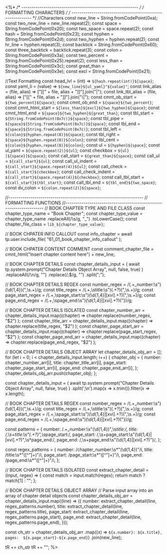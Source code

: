 <%*
/* ---------------------------------------------------------- */
/*                    FORMATTING CHARACTERS                   */
/* ---------------------------------------------------------- */
//Characters
const new_line = String.fromCodePoint(0xa);
const two_new_line = new_line.repeat(2);
const space = String.fromCodePoint(0x20);
const two_space = space.repeat(2);
const hash = String.fromCodePoint(0x23);
const hyphen = String.fromCodePoint(0x2d);
const two_hyphen = hyphen.repeat(2);
const hr_line = hyphen.repeat(3);
const backtick = String.fromCodePoint(0x60);
const three_backtick = backtick.repeat(3);
const colon = String.fromCodePoint(0x3a);
const two_percent = String.fromCodePoint(0x25).repeat(2);
const less_than = String.fromCodePoint(0x3c);
const great_than = String.fromCodePoint(0x3e);
const excl = String.fromCodePoint(0x21);

//Text Formatting
const head_lvl = (int) => `${hash.repeat(int)}${space}`;
const yaml_li = (value) => `${new_line}${ul_yaml}"${value}"`;
const link_alias = (file, alias) => ["[[" + file, alias + "]]"].join("|");
const link_tbl_alias = (file, alias) => ["[[" + file, alias + "]]"].join("\\|");
const cmnt_ob_start = `${two_percent}${space}`;
const cmnt_ob_end = `${space}${two_percent}`;
const cmnt_html_start = `${less_than}${excl}${two_hyphen}${space}`;
const cmnt_html_end = `${space}${two_hyphen}${great_than}`;
const tbl_start = `${String.fromCodePoint(0x7c)}${space}`;
const tbl_pipe = `${space}${String.fromCodePoint(0x7c)}${space}`;
const tbl_end = `${space}${String.fromCodePoint(0x7c)}`;
const tbl_left = `${colon}${hyphen.repeat(8)}${space}`;
const tbl_right = `${space}${hyphen.repeat(8)}${colon}`;
const tbl_cent = `${colon}${hyphen.repeat(8)}${colon}`;
const ul = `${hyphen}${space}`;
const ul_yaml = `${space.repeat(2)}${ul}`;
const checkbox = `${ul}[${space}]${space}`;
const call_start = `${great_than}${space}`;
const call_ul = `${call_start}${ul}`;
const call_ul_indent = `${call_start}${space.repeat(4)}${ul}`;
const call_check = `${call_start}${checkbox}`;
const call_check_indent = `${call_start}${space.repeat(4)}${checkbox}`;
const call_tbl_start = `${call_start}${tbl_start}`;
const call_tbl_end = `${tbl_end}${two_space}`;
const dv_colon = `${colon.repeat(2)}${space}`;

//-------------------------------------------------------------------
// FORMATTING FUNCTIONS
//-------------------------------------------------------------------
// BOOK CHAPTER TYPE AND FILE CLASS
const chapter_type_name = "Book Chapter";
const chapter_type_value = chapter_type_name
  .replaceAll(/\s/g, "_")
  .toLowerCase();
const chapter_file_class = `lib_${chapter_type_value}`;

// BOOK CHPATER INFO CALLOUT
const info_chapter = await tp.user.include_file(
  "61_01_book_chapter_info_callout"
);

// BOOK CHPATER CONTENT COMMENT
const comment_chapter_file = cmnt_html("Insert chapter content here") + new_line;

// BOOK CHAPTER DETAILS
const chapter_details_input = (
  await tp.system.prompt("Chapter Details Object Array", null, false, true)
)
  .replaceAll(/\n/g, "")
  .replace(/;$/g, "")
  .split(";");

// BOOK CHAPTER DETAILS REGEX
const number_regex = /(.+_number:\s")(\d{1,4})(",\s.+)/g;
const title_regex = /(.+,\stitle:\s")(.+?)(",\s.+)/g;
const page_start_regex = /(.+,\spage_start:\s")(\d{1,4}|[xvi].+?)(",\s.+)/g;
const page_end_regex = /(.+,\spage_end:\s")(\d{1,4}|[xvi].+?)("\})/g;

// BOOK CHAPTER DETAILS ISOLATED
const chapter_number_arr = chapter_details_input.map((chapter) =>
  chapter.replace(number_regex, "$2")
);
const chapter_title_arr = chapter_details_input.map((chapter) =>
  chapter.replace(title_regex, "$2")
);
const chapter_page_start_arr = chapter_details_input.map((chapter) =>
  chapter.replace(page_start_regex, "$2")
);
const chapter_page_end_arr = chapter_details_input.map((chapter) =>
  chapter.replace(page_end_regex, "$2")
);

// BOOK CHAPTER DETAILS OBJECT ARRAY
let chapter_details_obj_arr = [];
for (let i = 0; i < chapter_details_input.length; i++) {
  chapter_obj = {
    number: chapter_number_arr[i],
    title: chapter_title_arr[i],
    page_start: chapter_page_start_arr[i],
    page_end: chapter_page_end_arr[i],
  };
  chapter_details_obj_arr.push(chapter_obj);
};

const chapter_details_input = (
  await tp.system.prompt("Chapter Details Object Array", null, false, true)
)
  .split(';\n').map(x => x.trim()).filter(x => x.length);

// BOOK CHAPTER DETAILS REGEX
const number_regex = /(.+_number:\s")(\d{1,4})(",\s.+)/g;
const title_regex = /(.+,\stitle:\s")(.+?)(",\s.+)/g;
const page_start_regex = /(.+,\spage_start:\s")(\d{1,4}|[xvi].+?)(",\s.+)/g;
const page_end_regex = /(.+,\spage_end:\s")(\d{1,4}|[xvi].+?)("\})/g;

const patterns = {
  number: /.+_number:\s"(\d{1,4})",\s*title:/,
  title: /,\s+title:\s"(.+?)",\s*page_start:/,
  page_start: /,\s+page_start:\s"(\d{1,4}|[xvi].+?)",\s*page_end:/,
  page_end: /,\s+page_end:\s"(\d{1,4}|[xvi].+?)"\}/,
};

const regex_patterns = {
  number: /chapter_number:\s*"(\d{1,4})"/i,
  title: /title:\s*"([^"]+)"/i,
  page_start: /page_start:\s*"([^"]+)"/i,
  page_end: /page_end:\s*"([^"]+)"/i,
};

// BOOK CHAPTER DETAILS ISOLATED
const extract_chapter_detail = (input, regex) => {
  const match = input.match(regex);
  return match ? match[1] : "";
};

// BOOK CHAPTER DETAILS OBJECT ARRAY
// Parse input array into an array of chapter detail objects
const chapter_details_obj_arr = chapter_details_input.map((line) => ({
  number: extract_chapter_detail(line, regex_patterns.number),
  title: extract_chapter_detail(line, regex_patterns.title),
  page_start: extract_chapter_detail(line, regex_patterns.page_start),
  page_end: extract_chapter_detail(line, regex_patterns.page_end),
}));

const ch_str = chapter_details_obj_arr
  .map((x) => `${x.number}: ${x.title}, pages:  ${x.page_start}-${x.page_end}`)
  .join(new_line);

tR += ch_str
tR += "";
%>

